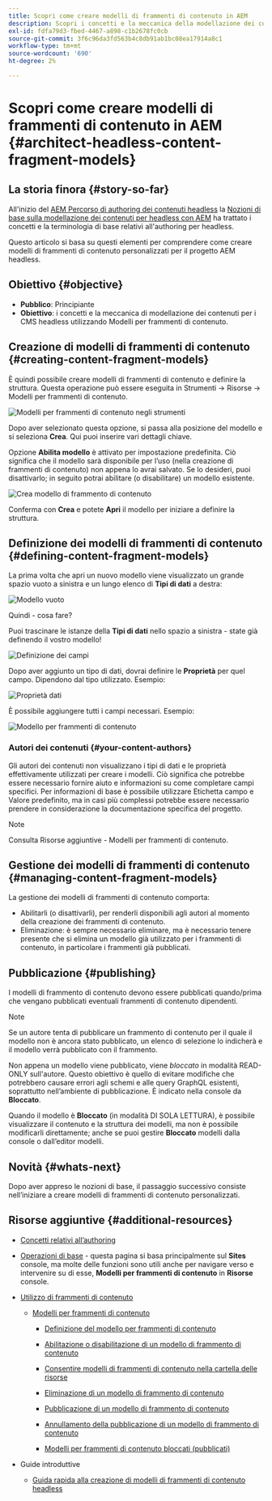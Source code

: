 ```yaml
---
title: Scopri come creare modelli di frammenti di contenuto in AEM
description: Scopri i concetti e la meccanica della modellazione dei contenuti per i CMS headless utilizzando Modelli per frammenti di contenuto.
exl-id: fdfa79d3-fbed-4467-a898-c1b2678fc0cb
source-git-commit: 3f6c96da3fd563b4c8db91ab1bc08ea17914a8c1
workflow-type: tm+mt
source-wordcount: '690'
ht-degree: 2%

---
```


# Scopri come creare modelli di frammenti di contenuto in AEM {#architect-headless-content-fragment-models}

## La storia finora {#story-so-far}

All&#39;inizio del [AEM Percorso di authoring dei contenuti headless](overview.md) la [Nozioni di base sulla modellazione dei contenuti per headless con AEM](basics.md) ha trattato i concetti e la terminologia di base relativi all&#39;authoring per headless.

Questo articolo si basa su questi elementi per comprendere come creare modelli di frammenti di contenuto personalizzati per il progetto AEM headless.

## Obiettivo {#objective}

* **Pubblico**: Principiante
* **Obiettivo**: i concetti e la meccanica di modellazione dei contenuti per i CMS headless utilizzando Modelli per frammenti di contenuto.

<!-- which persona does this? -->
<!-- and who allows the configuration on the folders? -->

<!--
## Enabling Content Fragment Models {#enabling-content-fragment-models}

At the very start you need to enable Content Fragment Models for your site, this is done in the Configuration Browser; under Tools -> General -> Configuration Browser. You can either select to configure the global entry, or create a new configuration. For example:

![Define configuration](/help/assets/content-fragments/assets/cfm-conf-01.png)

>[!NOTE]
>
>See Additional Resources - Content Fragments in the Configuration Browser
-->

## Creazione di modelli di frammenti di contenuto {#creating-content-fragment-models}

È quindi possibile creare modelli di frammenti di contenuto e definire la struttura. Questa operazione può essere eseguita in Strumenti -> Risorse -> Modelli per frammenti di contenuto.

![Modelli per frammenti di contenuto negli strumenti](assets/cfm-tools.png)

Dopo aver selezionato questa opzione, si passa alla posizione del modello e si seleziona **Crea**. Qui puoi inserire vari dettagli chiave.

Opzione **Abilita modello** è attivato per impostazione predefinita. Ciò significa che il modello sarà disponibile per l’uso (nella creazione di frammenti di contenuto) non appena lo avrai salvato. Se lo desideri, puoi disattivarlo; in seguito potrai abilitare (o disabilitare) un modello esistente.

![Crea modello di frammento di contenuto](/help/assets/content-fragments/assets/cfm-models-02.png)

Conferma con **Crea** e potete **Apri** il modello per iniziare a definire la struttura.

## Definizione dei modelli di frammenti di contenuto {#defining-content-fragment-models}

La prima volta che apri un nuovo modello viene visualizzato un grande spazio vuoto a sinistra e un lungo elenco di **Tipi di dati** a destra:

![Modello vuoto](/help/assets/content-fragments/assets/cfm-models-03.png)

Quindi - cosa fare?

Puoi trascinare le istanze della **Tipi di dati** nello spazio a sinistra - state già definendo il vostro modello!

![Definizione dei campi](/help/assets/content-fragments/assets/cfm-models-04.png)

Dopo aver aggiunto un tipo di dati, dovrai definire le **Proprietà** per quel campo. Dipendono dal tipo utilizzato. Esempio:

![Proprietà dati](/help/assets/content-fragments/assets/cfm-models-05.png)

È possibile aggiungere tutti i campi necessari. Esempio:

![Modello per frammenti di contenuto](/help/assets/content-fragments/assets/cfm-models-07.png)

### Autori dei contenuti {#your-content-authors}

Gli autori dei contenuti non visualizzano i tipi di dati e le proprietà effettivamente utilizzati per creare i modelli. Ciò significa che potrebbe essere necessario fornire aiuto e informazioni su come completare campi specifici. Per informazioni di base è possibile utilizzare Etichetta campo e Valore predefinito, ma in casi più complessi potrebbe essere necessario prendere in considerazione la documentazione specifica del progetto.

>[!NOTE]
>
>Consulta Risorse aggiuntive - Modelli per frammenti di contenuto.

## Gestione dei modelli di frammenti di contenuto {#managing-content-fragment-models}

<!-- needs more details -->

La gestione dei modelli di frammenti di contenuto comporta:

* Abilitarli (o disattivarli), per renderli disponibili agli autori al momento della creazione dei frammenti di contenuto.
* Eliminazione: è sempre necessario eliminare, ma è necessario tenere presente che si elimina un modello già utilizzato per i frammenti di contenuto, in particolare i frammenti già pubblicati.

## Pubblicazione {#publishing}

<!-- needs more details -->

I modelli di frammento di contenuto devono essere pubblicati quando/prima che vengano pubblicati eventuali frammenti di contenuto dipendenti.

>[!NOTE]
>
>Se un autore tenta di pubblicare un frammento di contenuto per il quale il modello non è ancora stato pubblicato, un elenco di selezione lo indicherà e il modello verrà pubblicato con il frammento.

Non appena un modello viene pubblicato, viene *bloccato* in modalità READ-ONLY sull&#39;autore. Questo obiettivo è quello di evitare modifiche che potrebbero causare errori agli schemi e alle query GraphQL esistenti, soprattutto nell’ambiente di pubblicazione. È indicato nella console da **Bloccato**.

Quando il modello è **Bloccato** (in modalità DI SOLA LETTURA), è possibile visualizzare il contenuto e la struttura dei modelli, ma non è possibile modificarli direttamente; anche se puoi gestire **Bloccato** modelli dalla console o dall’editor modelli.

## Novità {#whats-next}

Dopo aver appreso le nozioni di base, il passaggio successivo consiste nell’iniziare a creare modelli di frammenti di contenuto personalizzati.

## Risorse aggiuntive {#additional-resources}

* [Concetti relativi all’authoring](/help/sites-cloud/authoring/getting-started/concepts.md)

* [Operazioni di base](/help/sites-cloud/authoring/getting-started/basic-handling.md) - questa pagina si basa principalmente sul **Sites** console, ma molte delle funzioni sono utili anche per navigare verso e intervenire su di esse, **Modelli per frammenti di contenuto** in **Risorse** console.

* [Utilizzo di frammenti di contenuto](/help/assets/content-fragments/content-fragments.md)

   * [Modelli per frammenti di contenuto](/help/assets/content-fragments/content-fragments-models.md)

      * [Definizione del modello per frammenti di contenuto](/help/assets/content-fragments/content-fragments-models.md#defining-your-content-fragment-model)

      * [Abilitazione o disabilitazione di un modello di frammento di contenuto](/help/assets/content-fragments/content-fragments-models.md#enabling-disabling-a-content-fragment-model)

      * [Consentire modelli di frammenti di contenuto nella cartella delle risorse](/help/assets/content-fragments/content-fragments-models.md#allowing-content-fragment-models-assets-folder)

      * [Eliminazione di un modello di frammento di contenuto](/help/assets/content-fragments/content-fragments-models.md#deleting-a-content-fragment-model)

      * [Pubblicazione di un modello di frammento di contenuto](/help/assets/content-fragments/content-fragments-models.md#publishing-a-content-fragment-model)

      * [Annullamento della pubblicazione di un modello di frammento di contenuto](/help/assets/content-fragments/content-fragments-models.md#unpublishing-a-content-fragment-model)

      * [Modelli per frammenti di contenuto bloccati (pubblicati)](/help/assets/content-fragments/content-fragments-models.md#locked-published-content-fragment-models)

* Guide introduttive

   * [Guida rapida alla creazione di modelli di frammenti di contenuto headless](/help/implementing/developing/headless/getting-started/create-content-model.md)
